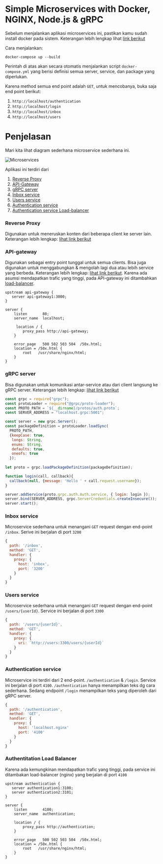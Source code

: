 # Simple Microservices with Docker, NGINX, Node.js & gRPC 

Sebelum menjalankan aplikasi microservices ini, pastikan kamu sudah install docker pada sistem. Keterangan lebih lengkap lihat [link berikut](https://docs.docker.com/install/)

Cara menjalankan:
```console
docker-compose up --build
```
Perintah di atas akan secara otomatis menjalankan script `docker-compose.yml` yang berisi definisi semua server, service, dan package yang diperlukan.

Karena method semua end point adalah `GET`, untuk mencobanya, buka saja end point berikut:
1. `http://localhost/authentication`
2. `http://localhost/login`
3. `http://localhost/inbox`
4. `http://localhost/users`

# Penjelasan

Mari kita lihat diagram sederhana microservice sederhana ini.

![Microservices](https://github.com/ynwd/simple-node-microservices/blob/master/docs/microservices.svg "Microservices")

Aplikasi ini terdiri dari 
1. [Reverse Proxy](https://github.com/ynwd/simple-node-microservices/blob/master/README.md#reverse-proxy)
2. [API-Gateway](https://github.com/ynwd/simple-node-microservices/blob/master/README.md#api-gateway)
3. [gRPC server](https://github.com/ynwd/simple-node-microservices/blob/master/README.md#grpc-server)
4. [Inbox service](https://github.com/ynwd/simple-node-microservices/blob/master/README.md#inbox-service)
5. [Users service](https://github.com/ynwd/simple-node-microservices/blob/master/README.md#users-service)
6. [Authentication service](https://github.com/ynwd/simple-node-microservices/blob/master/README.md#authentication-service)
7. [Authentication service Load-balancer](https://github.com/ynwd/simple-node-microservices/blob/master/README.md#authentitation-load-balancer)


### Reverse Proxy
Digunakan untuk meneruskan konten dari beberapa client ke server lain. Keterangan lebih lengkap: [lihat link berikut](https://www.nginx.com/resources/glossary/reverse-proxy-server/)

### API-gateway
Digunakan sebagai entry point tunggal untuk semua clients. Bisa juga digunakan untuk menggabungkan & mengolah lagi dua atau lebih service yang berbeda. Keterangan lebih lengkap: [lihat link berikut](https://microservices.io/patterns/apigateway.html). Karena ada asumsi mendapatkan trafic yang tinggi, pada API-gateway ini ditambahkan [load-balancer](https://github.com/ynwd/simple-node-microservices/blob/master/nginx/service.auth.conf). 

```apacheconf
upstream api-gateway {
   server api-gateway1:3000; 
}

server {
    listen       80;
    server_name  localhost;

     location / {
        proxy_pass http://api-gateway;
    }

    error_page   500 502 503 504  /50x.html;
    location = /50x.html {
        root   /usr/share/nginx/html;
    }
}
```

### gRPC server
Bisa digunakan untuk komunikasi antar-service atau dari client langsung ke gRPC server. Keterangan lebih lengkap: [lihat link berikut](https://itnext.io/effectively-communicate-between-microservices-de7252ba2f3c)

```javascript
const grpc = require("grpc");
const protoLoader = require("@grpc/proto-loader");
const PROTO_PATH = `${__dirname}/protos/auth.proto`;
const SERVER_ADDRESS = "localhost.grpc:5001";

const server = new grpc.Server();
const packageDefinition = protoLoader.loadSync(
  PROTO_PATH,
  {keepCase: true,
   longs: String,
   enums: String,
   defaults: true,
   oneofs: true
  });
 
let proto = grpc.loadPackageDefinition(packageDefinition);

function login(call, callback){
  callback(null, {message: 'Hello ' + call.request.username});
}

server.addService(proto.grpc.auth.Auth.service, { login: login });
server.bind(SERVER_ADDRESS, grpc.ServerCredentials.createInsecure());
server.start();
```


### Inbox service
Microservice sederhana untuk menangani `GET` request dengan end-point `/inbox`.
Serive ini berjalan di port `3200`

```javascript
{
  path: '/inbox',
  method: 'GET',
  handler: {
    proxy: {
      host: 'inbox',             
      port: '3200'
    }
  }
}
```

### Users service 
Microservice sederhana untuk menangani `GET` request dengan end-point `/users/{userId}`. Service ini berjalan di port `3300`

```javascript
{
  path: '/users/{userId}',
  method: 'GET',
  handler: {
    proxy: {
      uri: `http://users:3300/users/{userId}`
    }
  }
}

```

### Authentication service
Microservice ini terdiri dari 2 end-point. `/authentication` & `/login`. Service ini berjalan di port `4100`. `/authentication` hanya menampilkan teks dg cara sederhana. Sedang endpoint `/login` menampilkan teks yang diperoleh dari gRPC server.

```javascript
{
  path: '/authentication',
  method: 'GET',
  handler: {
    proxy: {
      host: 'localhost.nginx'
      port: '4100'
    }
  }
}
```

### Authentitation Load Balancer
Karena ada kemungkinan mendapatkan trafic yang tinggi, pada service ini ditambakan load-balancer (nginx) yang berjalan di port `4100`

```apacheconf
upstream authentication {
   server authentication1:3100; 
   server authentication2:3101;
}

server {
    listen       4100;
    server_name  authentication;
    
    location / {
        proxy_pass http://authentication;
    }

    error_page   500 502 503 504  /50x.html;
    location = /50x.html {
        root   /usr/share/nginx/html;
    }
}
```

